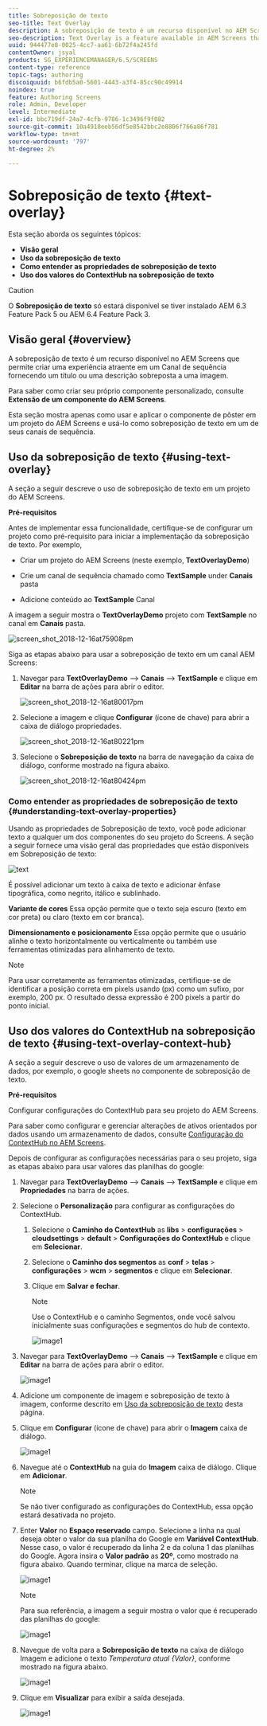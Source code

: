 ```yaml
---
title: Sobreposição de texto
seo-title: Text Overlay
description: A sobreposição de texto é um recurso disponível no AEM Screens que permite criar uma experiência atraente em um Canal de sequência fornecendo um título ou uma descrição sobreposta a uma imagem. Siga esta página para saber mais.
seo-description: Text Overlay is a feature available in AEM Screens that allows you to create a compelling experience in a Sequence Channel by providing a title or a description overlaid on top of an image. Follow this page to learn more.
uuid: 944477e8-0025-4cc7-aa61-6b72f4a245fd
contentOwner: jsyal
products: SG_EXPERIENCEMANAGER/6.5/SCREENS
content-type: reference
topic-tags: authoring
discoiquuid: b6fdb5a0-5601-4443-a3f4-85cc90c49914
noindex: true
feature: Authoring Screens
role: Admin, Developer
level: Intermediate
exl-id: bbc719df-24a7-4cfb-9786-1c3496f9f082
source-git-commit: 10a4918eeb56df5e8542bbc2e8806f766a86f781
workflow-type: tm+mt
source-wordcount: '797'
ht-degree: 2%

---
```


# Sobreposição de texto {#text-overlay}

Esta seção aborda os seguintes tópicos:

* **Visão geral**
* **Uso da sobreposição de texto**
* **Como entender as propriedades de sobreposição de texto**
* **Uso dos valores do ContextHub na sobreposição de texto**

>[!CAUTION]
>
>O **Sobreposição de texto** só estará disponível se tiver instalado AEM 6.3 Feature Pack 5 ou AEM 6.4 Feature Pack 3.

## Visão geral {#overview}

A sobreposição de texto é um recurso disponível no AEM Screens que permite criar uma experiência atraente em um Canal de sequência fornecendo um título ou uma descrição sobreposta a uma imagem.

Para saber como criar seu próprio componente personalizado, consulte **Extensão de um componente do AEM Screens**.

Esta seção mostra apenas como usar e aplicar o componente de pôster em um projeto do AEM Screens e usá-lo como sobreposição de texto em um de seus canais de sequência.

## Uso da sobreposição de texto {#using-text-overlay}

A seção a seguir descreve o uso de sobreposição de texto em um projeto do AEM Screens.

**Pré-requisitos**

Antes de implementar essa funcionalidade, certifique-se de configurar um projeto como pré-requisito para iniciar a implementação da sobreposição de texto. Por exemplo,

* Criar um projeto do AEM Screens (neste exemplo, **TextOverlayDemo**)

* Crie um canal de sequência chamado como **TextSample** under **Canais** pasta

* Adicione conteúdo ao **TextSample** Canal

A imagem a seguir mostra o **TextOverlayDemo** projeto com **TextSample** no canal em **Canais** pasta.

![screen_shot_2018-12-16at75908pm](assets/screen_shot_2018-12-16at75908pm.png)

Siga as etapas abaixo para usar a sobreposição de texto em um canal AEM Screens:

1. Navegar para **TextOverlayDemo** —> **Canais** —> **TextSample** e clique em **Editar** na barra de ações para abrir o editor.

   ![screen_shot_2018-12-16at80017pm](assets/screen_shot_2018-12-16at80017pm.png)

1. Selecione a imagem e clique **Configurar** (ícone de chave) para abrir a caixa de diálogo propriedades.

   ![screen_shot_2018-12-16at80221pm](assets/screen_shot_2018-12-16at80221pm.png)

1. Selecione o **Sobreposição de texto** na barra de navegação da caixa de diálogo, conforme mostrado na figura abaixo.

   ![screen_shot_2018-12-16at80424pm](assets/screen_shot_2018-12-16at80424pm.png)

### Como entender as propriedades de sobreposição de texto {#understanding-text-overlay-properties}

Usando as propriedades de Sobreposição de texto, você pode adicionar texto a qualquer um dos componentes do seu projeto do Screens. A seção a seguir fornece uma visão geral das propriedades que estão disponíveis em Sobreposição de texto:

![text](assets/text.gif)

É possível adicionar um texto à caixa de texto e adicionar ênfase tipográfica, como negrito, itálico e sublinhado.

**Variante de cores** Essa opção permite que o texto seja escuro (texto em cor preta) ou claro (texto em cor branca).

**Dimensionamento e posicionamento** Essa opção permite que o usuário alinhe o texto horizontalmente ou verticalmente ou também use ferramentas otimizadas para alinhamento de texto.

>[!NOTE]
>
>Para usar corretamente as ferramentas otimizadas, certifique-se de identificar a posição correta em pixels usando (px) como um sufixo, por exemplo, 200 px. O resultado dessa expressão é 200 pixels a partir do ponto inicial.

## Uso dos valores do ContextHub na sobreposição de texto {#using-text-overlay-context-hub}

A seção a seguir descreve o uso de valores de um armazenamento de dados, por exemplo, o google sheets no componente de sobreposição de texto.

**Pré-requisitos**

Configurar configurações do ContextHub para seu projeto do AEM Screens.

Para saber como configurar e gerenciar alterações de ativos orientados por dados usando um armazenamento de dados, consulte [Configuração do ContextHub no AEM Screens](https://experienceleague.adobe.com/docs/experience-manager-screens/user-guide/developing/configuring-context-hub.html).

Depois de configurar as configurações necessárias para o seu projeto, siga as etapas abaixo para usar valores das planilhas do google:

1. Navegar para **TextOverlayDemo** —> **Canais** —> **TextSample** e clique em **Propriedades** na barra de ações.

1. Selecione o **Personalização** para configurar as configurações do ContextHub.

   1. Selecione o **Caminho do ContextHub** as **libs** > **configurações** > **cloudsettings** > **default** > **Configurações do ContextHub** e clique em **Selecionar**.

   1. Selecione o **Caminho dos segmentos** as **conf** > **telas** > **configurações** > **wcm** > **segmentos** e clique em **Selecionar**.

   1. Clique em **Salvar e fechar**.

      >[!NOTE]
      >
      >Use o ContextHub e o caminho Segmentos, onde você salvou inicialmente suas configurações e segmentos do hub de contexto.

      ![image1](/help/user-guide/assets/text-overlay/text-overlay8.png)

1. Navegar para **TextOverlayDemo** —> **Canais** —> **TextSample** e clique em **Editar** na barra de ações para abrir o editor.

   ![image1](/help/user-guide/assets/text-overlay/text-overlay1.png)

1. Adicione um componente de imagem e sobreposição de texto à imagem, conforme descrito em [Uso da sobreposição de texto](/help/user-guide/text-overlay.md#using-text-overlay) desta página.

1. Clique em **Configurar** (ícone de chave) para abrir o **Imagem** caixa de diálogo.

   ![image1](/help/user-guide/assets/text-overlay/text-overlay4.png)

1. Navegue até o **ContextHub** na guia do **Imagem** caixa de diálogo. Clique em **Adicionar**.

   >[!NOTE]
   >Se não tiver configurado as configurações do ContextHub, essa opção estará desativada no projeto.

1. Enter **Valor** no **Espaço reservado** campo. Selecione a linha na qual deseja obter o valor da sua planilha do Google em **Variável ContextHub**. Nesse caso, o valor é recuperado da linha 2 e da coluna 1 das planilhas do Google. Agora insira o **Valor padrão** as **20º**, como mostrado na figura abaixo. Quando terminar, clique na marca de seleção.

   ![image1](/help/user-guide/assets/text-overlay/text-overlay5.png)

   >[!NOTE]
   >Para sua referência, a imagem a seguir mostra o valor que é recuperado das planilhas do google:

   ![image1](/help/user-guide/assets/text-overlay/text-overlay6.png)

1. Navegue de volta para a **Sobreposição de texto** na caixa de diálogo Imagem e adicione o texto *Temperatura atual {Valor}*, conforme mostrado na figura abaixo.

   ![image1](/help/user-guide/assets/text-overlay/text-overlay7.png)

1. Clique em **Visualizar** para exibir a saída desejada.

   ![image1](/help/user-guide/assets/text-overlay/text-overlay10.png)
